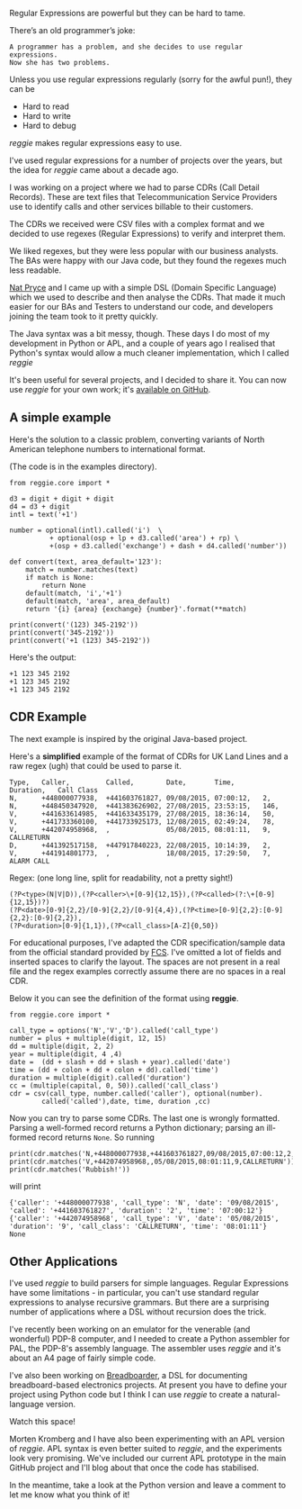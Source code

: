 Regular Expressions are powerful but they can be hard to tame.

There’s an old programmer’s joke:

    A programmer has a problem, and she decides to use regular expressions.
    Now she has two problems.

Unless you use regular expressions regularly (sorry for the awful pun!), they can be

* Hard to read
* Hard to write
* Hard to debug

*reggie* makes regular expressions easy to use.

I've used regular expressions for a number of projects over the years, but the idea for *reggie* came
about a decade ago.

I was working on a project where we had to parse CDRs (Call Detail Records). These are text files
that Telecommunication Service Providers use to identify calls and other services billable to
their customers.

The CDRs we received were CSV files with a complex format and we decided to use regexes
(Regular Expressions) to verify and interpret them.

We liked regexes, but they were less popular with our business analysts.
The BAs were happy with our Java code, but they found the regexes much less readable.

[Nat Pryce](http://www.natpryce.com/) and I came up with a simple DSL (Domain Specific Language) which we used to
describe and then analyse the CDRs. That made it much easier for our BAs and Testers to
understand our code, and developers joining the team took to it pretty quickly.

The Java syntax was a bit messy, though. These days I do most of my development in
Python or APL, and a couple of years ago I realised that Python's syntax would allow a
much cleaner implementation, which I called *reggie*

It's been useful for several projects, and I decided to share it. You can now use *reggie* for your own work; it's
[available on GitHub](https://github.com/romilly/reggie).

## A simple example 

Here's the solution to a classic problem, converting variants of North American
telephone numbers to international format.

(The code is in the examples directory).

    from reggie.core import *
    
    d3 = digit + digit + digit
    d4 = d3 + digit
    intl = text('+1')
    
    number = optional(intl).called('i')  \
              + optional(osp + lp + d3.called('area') + rp) \
              +(osp + d3.called('exchange') + dash + d4.called('number'))
    
    def convert(text, area_default='123'):
        match = number.matches(text)
        if match is None:
            return None
        default(match, 'i','+1')
        default(match, 'area', area_default)
        return '{i} {area} {exchange} {number}'.format(**match)
    
    print(convert('(123) 345-2192'))
    print(convert('345-2192'))
    print(convert('+1 (123) 345-2192'))
    
Here's the output:

    +1 123 345 2192
    +1 123 345 2192
    +1 123 345 2192

## CDR Example

The next example is inspired by the original Java-based project.

Here's a **simplified** example of the format of CDRs for UK Land Lines and a raw regex
(ugh) that could be used to parse it.


    Type,   Caller,         Called,        Date,       Time,       Duration,   Call Class
    N,      +448000077938,  +441603761827, 09/08/2015, 07:00:12,   2,
    N,      +448450347920,  +441383626902, 27/08/2015, 23:53:15,   146,
    V,      +441633614985,  +441633435179, 27/08/2015, 18:36:14,   50,
    V,      +441733360100,  +441733925173, 12/08/2015, 02:49:24,   78,
    V,      +442074958968,  ,              05/08/2015, 08:01:11,   9,          CALLRETURN
    D,      +441392517158,  +447917840223, 22/08/2015, 10:14:39,   2,
    V,      +441914801773,  ,              18/08/2015, 17:29:50,   7,           ALARM CALL
    
Regex: (one long line, split for readability, not a pretty sight!)

    (?P<type>(N|V|D)),(?P<caller>\+[0-9]{12,15}),(?P<called>(?:\+[0-9]{12,15})?)
    (?P<date>[0-9]{2,2}/[0-9]{2,2}/[0-9]{4,4}),(?P<time>[0-9]{2,2}:[0-9]{2,2}:[0-9]{2,2}),
    (?P<duration>[0-9]{1,1}),(?P<call_class>[A-Z]{0,50})

For educational purposes, I've adapted the CDR specification/sample data from the
official standard provided by [FCS](http://www.fcs.org.uk/member-groups/billing).
I've omitted a lot of fields and inserted spaces to clarify the layout.
The spaces are not present in a real file and
the regex examples correctly assume there are no spaces in a real CDR.

Below it you can see the definition of the format using **reggie**.

    from reggie.core import *
    
    call_type = options('N','V','D').called('call_type')
    number = plus + multiple(digit, 12, 15)
    dd = multiple(digit, 2, 2)
    year = multiple(digit, 4 ,4)
    date =  (dd + slash + dd + slash + year).called('date')
    time = (dd + colon + dd + colon + dd).called('time')
    duration = multiple(digit).called('duration')
    cc = (multiple(capital, 0, 50)).called('call_class')
    cdr = csv(call_type, number.called('caller'), optional(number).
            called('called'),date, time, duration ,cc)

Now you can try to parse some CDRs. The last one is wrongly formatted.
Parsing a well-formed record returns a Python dictionary; parsing an ill-formed record returns `None`. So running

    print(cdr.matches('N,+448000077938,+441603761827,09/08/2015,07:00:12,2,'))
    print(cdr.matches('V,+442074958968,,05/08/2015,08:01:11,9,CALLRETURN'))
    print(cdr.matches('Rubbish!'))
  
will print

    {'caller': '+448000077938', 'call_type': 'N', 'date': '09/08/2015', 'called': '+441603761827', 'duration': '2', 'time': '07:00:12'}
    {'caller': '+442074958968', 'call_type': 'V', 'date': '05/08/2015', 'duration': '9', 'call_class': 'CALLRETURN', 'time': '08:01:11'}
    None

## Other Applications

I've used *reggie* to build parsers for simple languages. Regular Expressions have some limitations -
in particular, you can't use standard regular expressions to analyse recursive grammars.
But there are a surprising number of applications where a DSL without recursion does the trick.

I've recently been working on an emulator for the venerable (and wonderful) PDP-8 computer, and I needed to create a
Python assembler for PAL, the PDP-8's assembly language. The assembler uses *reggie* and it's about an
A4 page of fairly simple code.

I've also been working on [Breadboarder](https://github.com/romilly/breadboarder),
a DSL for documenting breadboard-based electronics projects. At present you have
to define your project using Python code but I think I can use *reggie* to create a natural-language version.

Watch this space!

Morten Kromberg and I have also been experimenting with an APL version of *reggie*. APL syntax is even better suited to
*reggie*, and the experiments look very promising. We've included our current APL prototype in the main GitHub project
and I'll blog about that once the code has stabilised.

In the meantime, take a look at the Python version and leave a comment to let me know what you think of it!




